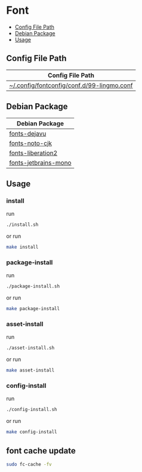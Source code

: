 

# Font

* [Config File Path](#config-file-path)
* [Debian Package](#debian-package)
* [Usage](#usage)




## Config File Path

| Config File Path |
| --- |
| [~/.config/fontconfig/conf.d/99-lingmo.conf](./asset/overlay/etc/skel/.config/fontconfig/conf.d/99-lingmo.conf) |




## Debian Package

| Debian Package |
| --- |
| [fonts-dejavu](https://packages.ubuntu.com/noble/fonts-dejavu) |
| [fonts-noto-cjk](https://packages.ubuntu.com/noble/fonts-noto-cjk) |
| [fonts-liberation2](https://packages.ubuntu.com/noble/fonts-liberation2) |
| [fonts-jetbrains-mono](https://packages.ubuntu.com/noble/fonts-jetbrains-mono) |




## Usage


### install

run

``` sh
./install.sh
```

or run

``` sh
make install
```


### package-install

run

``` sh
./package-install.sh
```

or run

``` sh
make package-install
```


### asset-install

run

``` sh
./asset-install.sh
```

or run

``` sh
make asset-install
```


### config-install

run

``` sh
./config-install.sh
```

or run

``` sh
make config-install
```




## font cache update

``` sh
sudo fc-cache -fv
```
